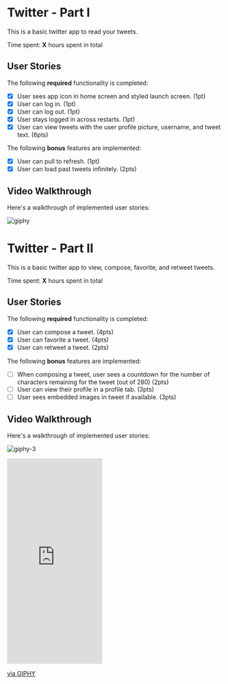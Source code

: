 # Twitter - Part I

This is a basic twitter app to read your tweets.

Time spent: **X** hours spent in total

## User Stories

The following **required** functionality is completed:

- [x] User sees app icon in home screen and styled launch screen. (1pt)
- [x] User can log in. (1pt)
- [x] User can log out. (1pt)
- [x] User stays logged in across restarts. (1pt)
- [x] User can view tweets with the user profile picture, username, and tweet text. (6pts)

The following **bonus** features are implemented:

- [x] User can pull to refresh. (1pt)
- [x] User can load past tweets infinitely. (2pts)

## Video Walkthrough

Here's a walkthrough of implemented user stories:

![giphy](https://user-images.githubusercontent.com/57370380/155279424-844eca8f-7156-42e5-b24c-fbbbebab5312.gif)



# Twitter - Part II

This is a basic twitter app to view, compose, favorite, and retweet tweets.

Time spent: **X** hours spent in total

## User Stories

The following **required** functionality is completed:

- [x] User can compose a tweet. (4pts)
- [x] User can favorite a tweet. (4pts)
- [x] User can retweet a tweet. (2pts)

The following **bonus** features are implemented:

- [ ] When composing a tweet, user sees a countdown for the number of characters remaining for the tweet (out of 280) (2pts)
- [ ] User can view their profile in a profile tab. (3pts)
- [ ] User sees embedded images in tweet if available. (3pts)

## Video Walkthrough

Here's a walkthrough of implemented user stories:

![giphy-3](https://user-images.githubusercontent.com/57370380/170773821-33141358-d0d8-4ac4-8b06-2357ca155e1c.gif)
<iframe src="https://giphy.com/embed/dsOutSff4cv6EhMC0m" width="222" height="480" frameBorder="0" class="giphy-embed" allowFullScreen></iframe><p><a href="https://giphy.com/gifs/dsOutSff4cv6EhMC0m">via GIPHY</a></p>
